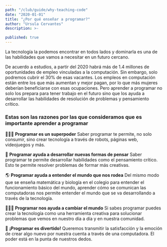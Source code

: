 ```yaml
---
path: "/club/guide/why-teaching-code"
date: "2020-01-01"
title: "¿Por qué enseñar a programar?"
author: "Ursula Cervantes"
description: >-

published: true
---
```


La tecnología la podemos encontrar en todos lados y dominarla es una de las
habilidades que vamos a necesitar en un futuro cercano.

De acuerdo a estudios, a partir del 2020 habrá más de 1.4 millones de oportunidades
de empleo vinculadas a la computación. Sin embargo, solo podremos cubrir el 30% de esas vacantes.
Los empleos en computación están entre los que más aumentan y mejor pagan,
por lo que más mujeres deberían beneficiarse con esas ocupaciones. Pero aprender a
programar no solo los prepara para tener trabajo en el futuro sino que los ayuda
a desarrollar las habilidades de resolución de problemas y pensamiento crítico.

### Estas son las razones por las que consideramos que es importante aprender a programar

🦸🏽‍♀️ **Programar es un superpoder**
Saber programar te permite, no solo consumir, sino crear tecnología a través de
robots, páginas web, videojuegos y más.

🧠 **Programar ayuda a desarrollar nuevas formas de pensar**
Saber programar te permite desarrollar habilidades como el pensamiento crítico.
Esto te permite resolver problemas de formar más creativas.

🌎 **Programar ayuda a entender el mundo que nos rodea**
Del mismo modo que se enseña matemática y biología en el colegio para entender
el funcionamiento básico del mundo, aprender cómo se comunican las computadoras
nos permite entender el mundo que se va desarrollando a través de la tecnología.

👩🏽‍💻 **Programar nos ayuda a cambiar el mundo**
Si sabes programar puedes crear la tecnología como una herramienta creativa para
solucionar problemas que vemos en nuestro día a día y en nuestra comunidad.

🎉 **¡Programar es divertido!**
Queremos transmitir la satisfacción y la emoción de crear algo nuevo por nuestra
cuenta a través de una computadora. El poder está en la punta de nuestros dedos.
